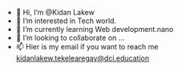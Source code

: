 - 👋 Hi, I’m @Kidan Lakew
- 👀 I’m interested in Tech world.
- 🌱 I’m currently learning Web development.nano
- 💞️ I’m looking to collaborate on ...
- 📫 Hier is my email if you want to reach me kidanlakew.tekelearegay@dci.education

<!---
Kidan Lakew is a ✨ special ✨ repository because its `README.md` (this file) appears on your GitHub profile.
You can click the Preview link to take a look at your changes.
--->
